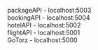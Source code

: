 packageAPI - localhost:5003\
bookingAPI - localhost:5004\
hotelAPI - localhost:5002\
flightAPI - localhost:5001\
GoTorz - localhost:5000
